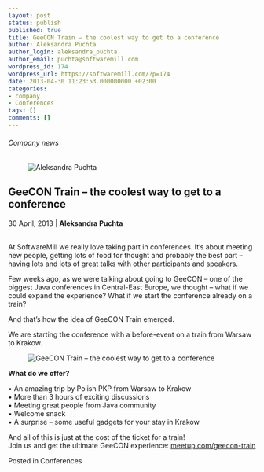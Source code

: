 ```yaml
---
layout: post
status: publish
published: true
title: GeeCON Train – the coolest way to get to a conference
author: Aleksandra Puchta
author_login: aleksandra_puchta
author_email: puchta@softwaremill.com
wordpress_id: 174
wordpress_url: https://softwaremill.com/?p=174
date: 2013-04-30 11:23:53.000000000 +02:00
categories:
- company
- Conferences
tags: []
comments: []
---
```


<h6>Company news</h6>
<div class="post-header clearfix">
<figure><div class="image"><img src="https://softwaremill.com/wp-content/uploads/2013/04/puchta.jpg" alt="Aleksandra Puchta"></div></figure><div class="title">
<h2 class="font-dark-blue font-normal">GeeCON Train – the coolest way to get to a conference</h2>30 April, 2013 | <b>Aleksandra Puchta</b><br><br>
</div>
</div>
<div class="post-rows">
<div class="text">
<p>At SoftwareMill we really love taking part in conferences. It’s about meeting new people, getting lots of food for thought and probably the best part – having lots and lots of great talks with other participants and speakers.</p>
<p>Few weeks ago, as we were talking about going to GeeCON – one of the biggest Java conferences in Central-East Europe, we thought – what if we could expand the experience? What if we start the conference already on a train?</p>
<p>And that’s how the idea of GeeCON Train emerged.</p>
<p>We are starting the conference with a before-event on a train from Warsaw to Krakow.</p>
</div>
<figure><img src="https://softwaremill.com/wp-content/uploads/2013/04/geecontrain.png" alt="GeeCON Train – the coolest way to get to a conference"></figure><div class="text">
<p><strong>What do we offer?</strong></p>
<p>• An amazing trip by Polish PKP from Warsaw to Krakow<br> • More than 3 hours of exciting discussions<br> • Meeting great people from Java community<br> • Welcome snack<br> • A surprise – some useful gadgets for your stay in Krakow</p>
<p>And all of this is just at the cost of the ticket for a train!<br> Join us and get the ultimate GeeCON experience: <a href="http://www.meetup.com/geecon-train/">meetup.com/geecon-train</a></p>
</div>
</div>
<div class="post-footer">Posted in Conferences</div>

